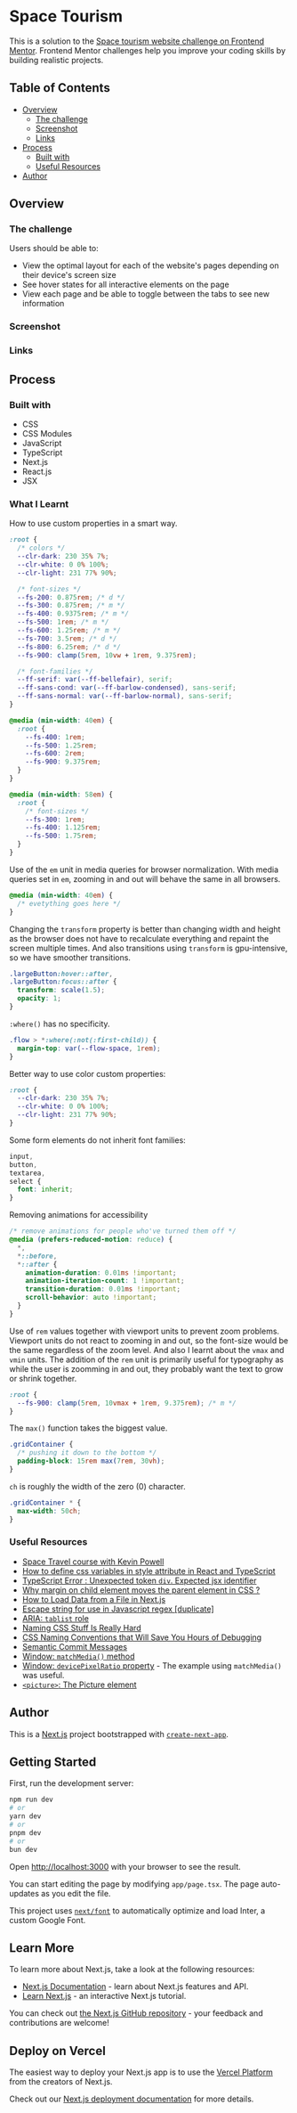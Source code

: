 # Space Tourism

This is a solution to the [Space tourism website challenge on Frontend Mentor](https://www.frontendmentor.io/challenges/space-tourism-multipage-website-gRWj1URZ3). Frontend Mentor challenges help you improve your coding skills by building realistic projects.

## Table of Contents

- [Overview](#overview)
  - [The challenge](#the-challenge)
  - [Screenshot](#screenshot)
  - [Links](#links)
- [Process](#process)
  - [Built with](#built-with)
  - [Useful Resources](#useful-resources)
- [Author](#author)

## Overview

### The challenge

Users should be able to:

- View the optimal layout for each of the website's pages depending on their device's screen size
- See hover states for all interactive elements on the page
- View each page and be able to toggle between the tabs to see new information

### Screenshot

### Links

## Process

### Built with

- CSS
- CSS Modules
- JavaScript
- TypeScript
- Next.js
- React.js
- JSX

### What I Learnt

How to use custom properties in a smart way.

```css
:root {
  /* colors */
  --clr-dark: 230 35% 7%;
  --clr-white: 0 0% 100%;
  --clr-light: 231 77% 90%;

  /* font-sizes */
  --fs-200: 0.875rem; /* d */
  --fs-300: 0.875rem; /* m */
  --fs-400: 0.9375rem; /* m */
  --fs-500: 1rem; /* m */
  --fs-600: 1.25rem; /* m */
  --fs-700: 3.5rem; /* d */
  --fs-800: 6.25rem; /* d */
  --fs-900: clamp(5rem, 10vw + 1rem, 9.375rem);

  /* font-families */
  --ff-serif: var(--ff-bellefair), serif;
  --ff-sans-cond: var(--ff-barlow-condensed), sans-serif;
  --ff-sans-normal: var(--ff-barlow-normal), sans-serif;
}

@media (min-width: 40em) {
  :root {
    --fs-400: 1rem;
    --fs-500: 1.25rem;
    --fs-600: 2rem;
    --fs-900: 9.375rem;
  }
}

@media (min-width: 58em) {
  :root {
    /* font-sizes */
    --fs-300: 1rem;
    --fs-400: 1.125rem;
    --fs-500: 1.75rem;
  }
}
```

Use of the `em` unit in media queries for browser normalization. With media queries set in `em`, zooming in and out will behave the same in all browsers.

```css
@media (min-width: 40em) {
  /* evetything goes here */
}
```

Changing the `transform` property is better than changing width and height as the browser does not have to recalculate everything and repaint the screen multiple times. And also transitions using `transform` is gpu-intensive, so we have smoother transitions.

```css
.largeButton:hover::after,
.largeButton:focus::after {
  transform: scale(1.5);
  opacity: 1;
}
```

`:where()` has no specificity.

```css
.flow > *:where(:not(:first-child)) {
  margin-top: var(--flow-space, 1rem);
}
```

Better way to use color custom properties:

```css
:root {
  --clr-dark: 230 35% 7%;
  --clr-white: 0 0% 100%;
  --clr-light: 231 77% 90%;
}
```

Some form elements do not inherit font families:

```css
input,
button,
textarea,
select {
  font: inherit;
}
```

Removing animations for accessibility

```css
/* remove animations for people who've turned them off */
@media (prefers-reduced-motion: reduce) {
  *,
  *::before,
  *::after {
    animation-duration: 0.01ms !important;
    animation-iteration-count: 1 !important;
    transition-duration: 0.01ms !important;
    scroll-behavior: auto !important;
  }
}
```

Use of `rem` values together with viewport units to prevent zoom problems. Viewport units do not react to zooming in and out, so the font-size would be the same regardless of the zoom level. And also I learnt about the `vmax` and `vmin` units. The addition of the `rem` unit is primarily useful for typography as while the user is zoomming in and out, they probably want the text to grow or shrink together.

```css
:root {
  --fs-900: clamp(5rem, 10vmax + 1rem, 9.375rem); /* m */
}
```

The `max()` function takes the biggest value.

```css
.gridContainer {
  /* pushing it down to the bottom */
  padding-block: 15rem max(7rem, 30vh);
}
```

`ch` is roughly the width of the zero (0) character.

```css
.gridContainer * {
  max-width: 50ch;
}
```

### Useful Resources

- [Space Travel course with Kevin Powell](https://scrimba.com/learn/spacetravel)
- [How to define css variables in style attribute in React and TypeScript](https://stackoverflow.com/questions/52005083/how-to-define-css-variables-in-style-attribute-in-react-and-typescript)
- [TypeScript Error : Unexpected token `div`. Expected jsx identifier](https://stackoverflow.com/questions/75213927/typescript-error-unexpected-token-div-expected-jsx-identifier)
- [Why margin on child element moves the parent element in CSS ?](https://www.geeksforgeeks.org/why-margin-on-child-element-moves-the-parent-element-in-css/)
- [How to Load Data from a File in Next.js](https://vercel.com/guides/loading-static-file-nextjs-api-route)
- [Escape string for use in Javascript regex [duplicate]](https://stackoverflow.com/questions/3446170/escape-string-for-use-in-javascript-regex)
- [ARIA: `tablist` role](https://developer.mozilla.org/en-US/docs/Web/Accessibility/ARIA/Roles/tablist_role)
- [Naming CSS Stuff Is Really Hard](https://sparkbox.com/foundry/naming_css_stuff_is_really_hard)
- [CSS Naming Conventions that Will Save You Hours of Debugging](https://www.freecodecamp.org/news/css-naming-conventions-that-will-save-you-hours-of-debugging-35cea737d849/)
- [Semantic Commit Messages](https://gist.github.com/joshbuchea/6f47e86d2510bce28f8e7f42ae84c716)
- [Window: `matchMedia()` method](https://developer.mozilla.org/en-US/docs/Web/API/Window/matchMedia)
- [Window: `devicePixelRatio` property](https://developer.mozilla.org/en-US/docs/Web/API/Window/devicePixelRatio) - The example using `matchMedia()` was useful.
- [`<picture>`: The Picture element](https://developer.mozilla.org/en-US/docs/Web/HTML/Element/picture)

## Author

<!-- aaaaaaaaaaaaaaaaaaaaaaaaaaaaaaaaaaaaaaaaaaaaaaaaaaaaaaaaaaaaaaaaaaaaaaaaaaaaaaaaaaaaaaaaaaaaaaaaaaaaaaaaaaaaaaaaaaaaaaaaaaaaaaaaaaaaaaaaaaaaaaaaaaaaaaaaaaaaaaaaaaaaaaaaaaaaaaaaaaaaa -->
<!-- aaaaaaaaaaaaaaaaaaaaaaaaaaaaaaaaaaaaaaaaaaaaaaaaaaaaaaaaaaaaaaaaaaaaaaaaaaaaaaaaaaaaaaaaaaaaaaaaaaaaaaaaaaaaaaaaaaaaaaaaaaaaaaaaaaaaaaaaaaaaaaaaaaaaaaaaaaaaaaaaaaaaaaaaaaaaaaaaaaaaa -->
<!-- aaaaaaaaaaaaaaaaaaaaaaaaaaaaaaaaaaaaaaaaaaaaaaaaaaaaaaaaaaaaaaaaaaaaaaaaaaaaaaaaaaaaaaaaaaaaaaaaaaaaaaaaaaaaaaaaaaaaaaaaaaaaaaaaaaaaaaaaaaaaaaaaaaaaaaaaaaaaaaaaaaaaaaaaaaaaaaaaaaaaa -->
<!-- aaaaaaaaaaaaaaaaaaaaaaaaaaaaaaaaaaaaaaaaaaaaaaaaaaaaaaaaaaaaaaaaaaaaaaaaaaaaaaaaaaaaaaaaaaaaaaaaaaaaaaaaaaaaaaaaaaaaaaaaaaaaaaaaaaaaaaaaaaaaaaaaaaaaaaaaaaaaaaaaaaaaaaaaaaaaaaaaaaaaa -->
<!-- aaaaaaaaaaaaaaaaaaaaaaaaaaaaaaaaaaaaaaaaaaaaaaaaaaaaaaaaaaaaaaaaaaaaaaaaaaaaaaaaaaaaaaaaaaaaaaaaaaaaaaaaaaaaaaaaaaaaaaaaaaaaaaaaaaaaaaaaaaaaaaaaaaaaaaaaaaaaaaaaaaaaaaaaaaaaaaaaaaaaa -->
<!-- aaaaaaaaaaaaaaaaaaaaaaaaaaaaaaaaaaaaaaaaaaaaaaaaaaaaaaaaaaaaaaaaaaaaaaaaaaaaaaaaaaaaaaaaaaaaaaaaaaaaaaaaaaaaaaaaaaaaaaaaaaaaaaaaaaaaaaaaaaaaaaaaaaaaaaaaaaaaaaaaaaaaaaaaaaaaaaaaaaaaa -->
<!-- aaaaaaaaaaaaaaaaaaaaaaaaaaaaaaaaaaaaaaaaaaaaaaaaaaaaaaaaaaaaaaaaaaaaaaaaaaaaaaaaaaaaaaaaaaaaaaaaaaaaaaaaaaaaaaaaaaaaaaaaaaaaaaaaaaaaaaaaaaaaaaaaaaaaaaaaaaaaaaaaaaaaaaaaaaaaaaaaaaaaa -->
<!-- aaaaaaaaaaaaaaaaaaaaaaaaaaaaaaaaaaaaaaaaaaaaaaaaaaaaaaaaaaaaaaaaaaaaaaaaaaaaaaaaaaaaaaaaaaaaaaaaaaaaaaaaaaaaaaaaaaaaaaaaaaaaaaaaaaaaaaaaaaaaaaaaaaaaaaaaaaaaaaaaaaaaaaaaaaaaaaaaaaaaa -->
<!-- aaaaaaaaaaaaaaaaaaaaaaaaaaaaaaaaaaaaaaaaaaaaaaaaaaaaaaaaaaaaaaaaaaaaaaaaaaaaaaaaaaaaaaaaaaaaaaaaaaaaaaaaaaaaaaaaaaaaaaaaaaaaaaaaaaaaaaaaaaaaaaaaaaaaaaaaaaaaaaaaaaaaaaaaaaaaaaaaaaaaa -->
<!-- aaaaaaaaaaaaaaaaaaaaaaaaaaaaaaaaaaaaaaaaaaaaaaaaaaaaaaaaaaaaaaaaaaaaaaaaaaaaaaaaaaaaaaaaaaaaaaaaaaaaaaaaaaaaaaaaaaaaaaaaaaaaaaaaaaaaaaaaaaaaaaaaaaaaaaaaaaaaaaaaaaaaaaaaaaaaaaaaaaaaa -->
<!-- aaaaaaaaaaaaaaaaaaaaaaaaaaaaaaaaaaaaaaaaaaaaaaaaaaaaaaaaaaaaaaaaaaaaaaaaaaaaaaaaaaaaaaaaaaaaaaaaaaaaaaaaaaaaaaaaaaaaaaaaaaaaaaaaaaaaaaaaaaaaaaaaaaaaaaaaaaaaaaaaaaaaaaaaaaaaaaaaaaaaa -->
<!-- aaaaaaaaaaaaaaaaaaaaaaaaaaaaaaaaaaaaaaaaaaaaaaaaaaaaaaaaaaaaaaaaaaaaaaaaaaaaaaaaaaaaaaaaaaaaaaaaaaaaaaaaaaaaaaaaaaaaaaaaaaaaaaaaaaaaaaaaaaaaaaaaaaaaaaaaaaaaaaaaaaaaaaaaaaaaaaaaaaaaa -->
<!-- aaaaaaaaaaaaaaaaaaaaaaaaaaaaaaaaaaaaaaaaaaaaaaaaaaaaaaaaaaaaaaaaaaaaaaaaaaaaaaaaaaaaaaaaaaaaaaaaaaaaaaaaaaaaaaaaaaaaaaaaaaaaaaaaaaaaaaaaaaaaaaaaaaaaaaaaaaaaaaaaaaaaaaaaaaaaaaaaaaaaa -->

This is a [Next.js](https://nextjs.org/) project bootstrapped with [`create-next-app`](https://github.com/vercel/next.js/tree/canary/packages/create-next-app).

## Getting Started

First, run the development server:

```bash
npm run dev
# or
yarn dev
# or
pnpm dev
# or
bun dev
```

Open [http://localhost:3000](http://localhost:3000) with your browser to see the result.

You can start editing the page by modifying `app/page.tsx`. The page auto-updates as you edit the file.

This project uses [`next/font`](https://nextjs.org/docs/basic-features/font-optimization) to automatically optimize and load Inter, a custom Google Font.

## Learn More

To learn more about Next.js, take a look at the following resources:

- [Next.js Documentation](https://nextjs.org/docs) - learn about Next.js features and API.
- [Learn Next.js](https://nextjs.org/learn) - an interactive Next.js tutorial.

You can check out [the Next.js GitHub repository](https://github.com/vercel/next.js/) - your feedback and contributions are welcome!

## Deploy on Vercel

The easiest way to deploy your Next.js app is to use the [Vercel Platform](https://vercel.com/new?utm_medium=default-template&filter=next.js&utm_source=create-next-app&utm_campaign=create-next-app-readme) from the creators of Next.js.

Check out our [Next.js deployment documentation](https://nextjs.org/docs/deployment) for more details.
